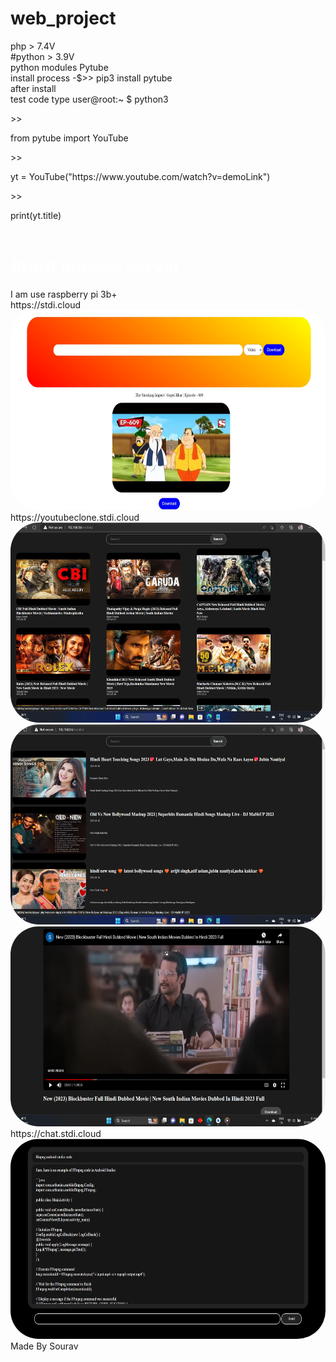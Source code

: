 # web_project
php > 7.4V<br>
#python > 3.9V<br>
python modules Pytube<br>
install process -$>> pip3 install pytube<br>
after install<br>
test code type user@root:~ $ python3<br>
<p>>></p> from pytube import YouTube<br>
<p>>></p> yt = YouTube("https://www.youtube.com/watch?v=demoLink")<br>
<p>>></p> print(yt.title)<br>
<br><h1 style="color: white">
#root access server</h1>
I am use raspberry pi 3b+
<br>
https://stdi.cloud
<img src="https://raw.githubusercontent.com/SouravApiDev/web_project/main/demo.jpeg" style="height: 320px; width: 560px; border-radius: 45px;">
<br>
https://youtubeclone.stdi.cloud
<img src="https://raw.githubusercontent.com/SouravApiDev/web_project/main/youtube.png" style="height: 320px; width: 560px; border-radius: 45px;">
<br>
<img src="https://raw.githubusercontent.com/SouravApiDev/web_project/main/yt.png" style="height: 320px; width: 560px; border-radius: 45px;">
<br>
<img src="https://raw.githubusercontent.com/SouravApiDev/web_project/main/player_clone_youtube.png" style="height: 320px; width: 560px; border-radius: 45px;">
<br>
https://chat.stdi.cloud
<img src="https://raw.githubusercontent.com/SouravApiDev/web_project/main/chat_bot.png" style="height: 320px; width: 560px; border-radius: 45px;">
<h>Made By Sourav<h>
